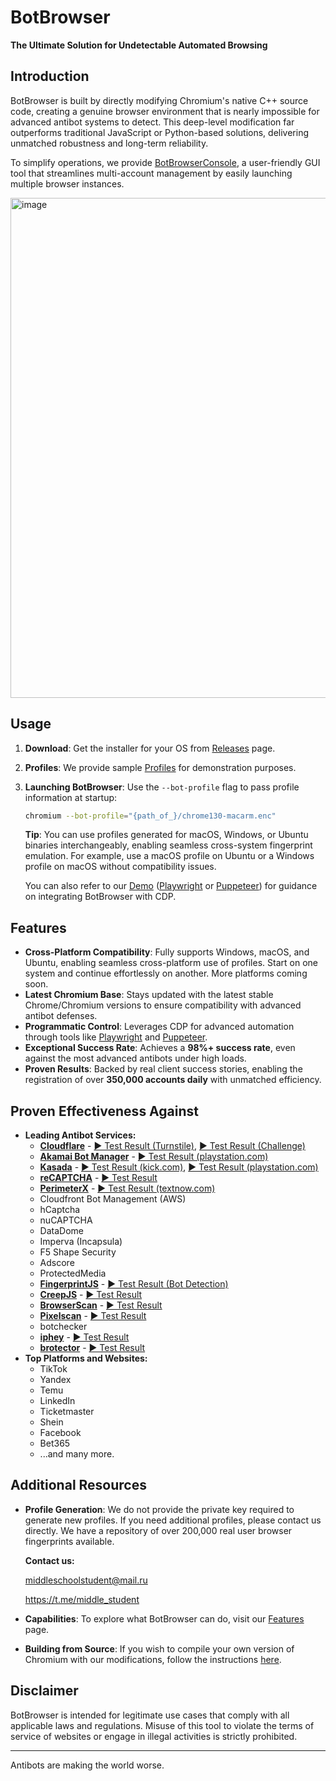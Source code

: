 # BotBrowser

**The Ultimate Solution for Undetectable Automated Browsing**

## Introduction

BotBrowser is built by directly modifying Chromium's native C++ source code, creating a genuine browser environment that is nearly impossible for advanced antibot systems to detect. This deep-level modification far outperforms traditional JavaScript or Python-based solutions, delivering unmatched robustness and long-term reliability.

To simplify operations, we provide [BotBrowserConsole](https://github.com/MiddleSchoolStudent/BotBrowser-Console), a user-friendly GUI tool that streamlines multi-account management by easily launching multiple browser instances.

<img width="800" alt="image" src="https://github.com/user-attachments/assets/e9c0b656-83b0-4be5-986e-d4bc3c04b4b5">


## Usage

1. **Download**: Get the installer for your OS from [Releases](https://github.com/MiddleSchoolStudent/BotBrowser/releases) page.
2. **Profiles**: We provide sample [Profiles](profiles) for demonstration purposes.
3. **Launching BotBrowser**: Use the `--bot-profile` flag to pass profile information at startup:

   ```bash
   chromium --bot-profile="{path_of_}/chrome130-macarm.enc"
   ```

    **Tip**: You can use profiles generated for macOS, Windows, or Ubuntu binaries interchangeably, enabling seamless cross-system fingerprint emulation. For example, use a macOS profile on Ubuntu or a Windows profile on macOS without compatibility issues.

    You can also refer to our [Demo](demo) ([Playwright](demo/playwright) or [Puppeteer](demo/puppeteer)) for guidance on integrating BotBrowser with CDP.


## Features

- **Cross-Platform Compatibility**: Fully supports Windows, macOS, and Ubuntu, enabling seamless cross-platform use of profiles. Start on one system and continue effortlessly on another. More platforms coming soon.
- **Latest Chromium Base**: Stays updated with the latest stable Chrome/Chromium versions to ensure compatibility with advanced antibot defenses.
- **Programmatic Control**: Leverages CDP for advanced automation through tools like [Playwright](demo/playwright) and [Puppeteer](demo/puppeteer).
- **Exceptional Success Rate**: Achieves a **98%+ success rate**, even against the most advanced antibots under high loads.
- **Proven Results**: Backed by real client success stories, enabling the registration of over **350,000 accounts daily** with unmatched efficiency.

## Proven Effectiveness Against

- **Leading Antibot Services:**
  - **[Cloudflare](tests/tests/antibots/cloudflare.spec.ts)** - [▶️ Test Result (Turnstile)](https://middleschoolstudent.github.io/BotBrowser/video_player/index.html?video=https://raw.githubusercontent.com/MiddleSchoolStudent/BotBrowser/main/tests/test-results/cloudflare-test-Cloudflare-turnstile-BotBrowser-antibots/video.webm), [▶️ Test Result (Challenge)](https://middleschoolstudent.github.io/BotBrowser/video_player/index.html?video=https://raw.githubusercontent.com/MiddleSchoolStudent/BotBrowser/main/tests/test-results/cloudflare-test-Cloudflare-challenge-BotBrowser-antibots/video.webm)
  - **[Akamai Bot Manager](tests/tests/antibots/akamai.spec.ts)** - [▶️ Test Result (playstation.com)](https://middleschoolstudent.github.io/BotBrowser/video_player/index.html?video=https://raw.githubusercontent.com/MiddleSchoolStudent/BotBrowser/main/tests/test-results/akamai-test-playstation-com-BotBrowser-antibots/video.webm)
  - **[Kasada](tests/tests/antibots/kasada.spec.ts)** -  [▶️ Test Result (kick.com)](https://middleschoolstudent.github.io/BotBrowser/video_player/index.html?video=https://raw.githubusercontent.com/MiddleSchoolStudent/BotBrowser/main/tests/test-results/kasada-test-Kasada-BotBrowser-antibots/video.webm), [▶️ Test Result (playstation.com)](https://middleschoolstudent.github.io/BotBrowser/video_player/index.html?video=https://raw.githubusercontent.com/MiddleSchoolStudent/BotBrowser/main/tests/test-results/akamai-test-playstation-com-BotBrowser-antibots/video.webm)
  - **[reCAPTCHA](tests/tests/antibots/recaptcha.spec.ts)** - [▶️ Test Result](https://middleschoolstudent.github.io/BotBrowser/video_player/index.html?video=https://raw.githubusercontent.com/MiddleSchoolStudent/BotBrowser/main/tests/test-results/recaptcha-test-reCAPTCHA-v3-on-antcpt-BotBrowser-antibots/video.webm)
  - **[PerimeterX](tests/tests/antibots/perimeterx.spec.ts)** - [▶️ Test Result (textnow.com)](https://middleschoolstudent.github.io/BotBrowser/video_player/index.html?video=https://raw.githubusercontent.com/MiddleSchoolStudent/BotBrowser/main/tests/test-results/perimeterx-test-PerimeterX-BotBrowser-antibots/video.webm)
  - Cloudfront Bot Management (AWS)
  - hCaptcha
  - nuCAPTCHA
  - DataDome
  - Imperva (Incapsula)
  - F5 Shape Security
  - Adscore
  - ProtectedMedia
  - **[FingerprintJS](tests/tests/antibots/fingerprintjs.spec.ts)** - [▶️ Test Result (Bot Detection)](https://middleschoolstudent.github.io/BotBrowser/video_player/index.html?video=https://raw.githubusercontent.com/MiddleSchoolStudent/BotBrowser/main/tests/test-results/fingerprintjs-test-fingerprintjs-bot-detection-BotBrowser-antibots/video.webm)
  - **[CreepJS](tests/tests/antibots/creepjs.spec.ts)** - [▶️ Test Result](https://middleschoolstudent.github.io/BotBrowser/video_player/index.html?video=https://raw.githubusercontent.com/MiddleSchoolStudent/BotBrowser/main/tests/test-results/creepjs-test-creepjs-BotBrowser-antibots/video.webm)
  - **[BrowserScan](tests/tests/antibots/browserscan.spec.ts)** - [▶️ Test Result](https://middleschoolstudent.github.io/BotBrowser/video_player/index.html?video=https://raw.githubusercontent.com/MiddleSchoolStudent/BotBrowser/main/tests/test-results/browserscan-test-browserscan-BotBrowser-antibots/video.webm)
  - **[Pixelscan](tests/tests/antibots/pixelscan.spec.ts)** - [▶️ Test Result](https://middleschoolstudent.github.io/BotBrowser/video_player/index.html?video=https://raw.githubusercontent.com/MiddleSchoolStudent/BotBrowser/main/tests/test-results/pixelscan-test-pixelscan-BotBrowser-antibots/video.webm)
  - botchecker
  - **[iphey](tests/tests/antibots/iphey.spec.ts)** - [▶️ Test Result](https://middleschoolstudent.github.io/BotBrowser/video_player/index.html?video=https://raw.githubusercontent.com/MiddleSchoolStudent/BotBrowser/main/tests/test-results/iphey-test-iphey-BotBrowser-antibots/video.webm)
  - **[brotector](tests/tests/antibots/brotector.spec.ts)** - [▶️ Test Result](https://middleschoolstudent.github.io/BotBrowser/video_player/index.html?video=https://raw.githubusercontent.com/MiddleSchoolStudent/BotBrowser/main/tests/test-results/brotector-test-Brotector-BotBrowser-antibots/video.webm)
- **Top Platforms and Websites:**
  - TikTok
  - Yandex
  - Temu
  - LinkedIn
  - Ticketmaster
  - Shein
  - Facebook
  - Bet365
  - ...and many more.


## Additional Resources

- **Profile Generation**: We do not provide the private key required to generate new profiles. If you need additional profiles, please contact us directly. We have a repository of over 200,000 real user browser fingerprints available.

  **Contact us:**

  middleschoolstudent@mail.ru

  https://t.me/middle_student

- **Capabilities**: To explore what BotBrowser can do, visit our [Features](profiles#features) page.
- **Building from Source**: If you wish to compile your own version of Chromium with our modifications, follow the instructions [here](build).

## Disclaimer

BotBrowser is intended for legitimate use cases that comply with all applicable laws and regulations. Misuse of this tool to violate the terms of service of websites or engage in illegal activities is strictly prohibited.

---

Antibots are making the world worse.
